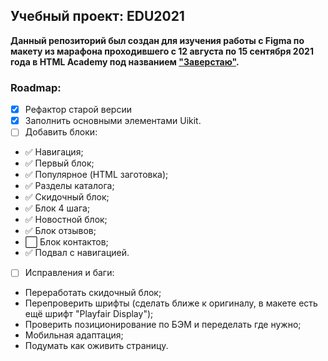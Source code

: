 [1]: https://l.htmlacademy.ru/zaverstai


## Учебный проект: EDU2021

**Данный репозиторий был создан для изучения работы с Figma по макету из марафона проходившего с 12 августа по 15 сентября 2021 года в HTML Academy под названием ["Заверстаю"][1].**

### Roadmap:
* [X] Рефактор старой версии
* [X] Заполнить основными элементами Uikit.
* [ ] Добавить блоки: 
- ✅ Навигация;
- ✅ Первый блок;
- ✅ Популярное (HTML заготовка);
- ✅ Разделы каталога;
- ✅ Cкидочный блок;
- ✅ Блок 4 шага;
- ✅ Новостной блок;
- ✅ Блок отзывов;
- ⬜ Блок контактов;
- ✅ Подвал с навигацией.
* [ ] Исправления и баги:
- Переработать скидочный блок;
- Перепроверить шрифты (сделать ближе к оригиналу, в макете есть ещё шрифт "Playfair Display");
- Проверить позиционирование по БЭМ и переделать где нужно;
- Мобильная адаптация;
- Подумать как оживить страницу.
